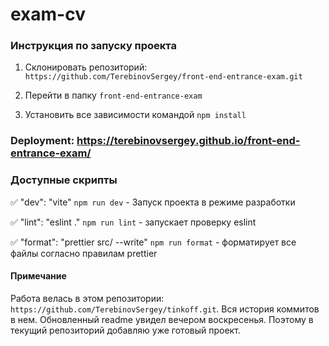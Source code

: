 # exam-cv

### Инструкция по запуску проекта

1. Склонировать репозиторий: `https://github.com/TerebinovSergey/front-end-entrance-exam.git`

2. Перейти в папку `front-end-entrance-exam`

3. Установить все зависимости командой `npm install`

### Deployment: https://terebinovsergey.github.io/front-end-entrance-exam/

### Доступные скрипты

:white_check_mark: "dev": "vite"
`npm run dev` - Запуск проекта в режиме разработки

:white_check_mark: "lint": "eslint ."
`npm run lint` - запускает проверку eslint

:white_check_mark: "format": "prettier src/ --write"
`npm run format` - форматирует все файлы согласно правилам prettier

#### Примечание

Работа велась в этом репозитории: `https://github.com/TerebinovSergey/tinkoff.git`.
Вся история коммитов в нем. Обновленный readme увидел вечером воскресенья. Поэтому в текущий репозиторий добавляю уже готовый проект.
